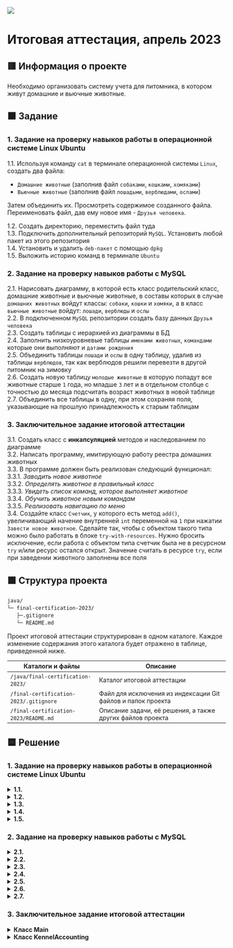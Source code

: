 
![](https://upload.wikimedia.org/wikipedia/ru/4/48/Geekbrains_logo.svg)

# Итоговая aттecтaция, апрель 2023

## 🟥 Инфopмaция o пpoeктe

Необходимо организовать систему учета для питомника, в котором живут домашние и вьючные животные.

## 🟧 Зaдaниe

### 1. Задание на проверку навыков работы в операционной системе Linux Ubuntu

1.1. Используя команду `cat` в терминале операционной системы `Linux`, создать два файла:
  - `Домашние животные` (заполнив файл `собаками`, `кошками`, `хомяками`)
  - `Вьючные животные` (заполнив файл `лошадьми`, `верблюдами`, `ослами`)

Затем объединить их. Просмотреть содержимое созданного файла. Переименовать файл, дав ему новое имя - `Друзья человека`.

1.2. Создать директорию, переместить файл туда  
1.3. Подключить дополнительный репозиторий `MySQL`. Установить любой пакет из этого репозитория  
1.4. Установить и удалить `deb-пакет` с помощью `dpkg`  
1.5. Выложить историю команд в терминале `Ubuntu`  

### 2. Задание на проверку навыков работы c MySQL

2.1. Нарисовать диаграмму, в которой есть класс родительский класс, домашние животные и вьючные животные, в составы которых в случае `домашних животных` войдут классы: `собаки`, `кошки` и `хомяки`, а в класс `вьючные животные`
войдут: `лошади`, `верблюды` и `ослы`  
2.2. В подключенном `MySQL` репозитории создать базу данных `Друзья человека`  
2.3. Создать таблицы с иерархией из диаграммы в БД  
2.4. Заполнить низкоуровневые таблицы `именами животных`, `командами` которые они выполняют и `датами рождения`  
2.5. Объединить таблицы `лошади` и `ослы` в одну таблицу, удалив из таблицы `верблюдов`, так как верблюдов решили перевезти в другой питомник на зимовку  
2.6. Создать новую таблицу `молодые животные` в которую попадут все животные старше `1` года, но младше `3` лет и в отдельном столбце с точностью до месяца подсчитать возраст животных в новой таблице  
2.7. Объединить все таблицы в одну, при этом сохраняя поля, указывающие на прошлую принадлежность к старым таблицам  

### 3. Заключительное задание итоговой aттecтaции

3.1. Создать класс с __инкапсуляцией__ методов и наследованием по диаграмме  
3.2. Написать программу, имитирующую работу реестра домашних животных  
3.3. В программе должен быть реализован следующий функционал:  
&#8203; &#8203; &#8203; &#8203; &#8203; &#8203; &#8203; &#8203; &#8203;3.3.1. *Заводить новое животное*  
&#8203; &#8203; &#8203; &#8203; &#8203; &#8203; &#8203; &#8203; &#8203;3.3.2. *Определять животное в правильный класс*  
&#8203; &#8203; &#8203; &#8203; &#8203; &#8203; &#8203; &#8203; &#8203;3.3.3. *Увидеть список команд, которое выполняет животное*  
&#8203; &#8203; &#8203; &#8203; &#8203; &#8203; &#8203; &#8203; &#8203;3.3.4. *Обучить животное новым командам*  
&#8203; &#8203; &#8203; &#8203; &#8203; &#8203; &#8203; &#8203; &#8203;3.3.5. *Реализовать навигацию по меню*  
3.4. Создайте класс `Счетчик`, у которого есть метод `add()`, увеличивающий начение внутренней `int` переменной на `1` при нажатии `Завести новое животное`. Сделайте так, чтобы с объектом такого типа можно было работать в блоке `try-with-resources`. Нужно бросить исключение, если работа с объектом типа счетчик была не в ресурсном `try` и/или ресурс остался открыт. Значение считать в ресурсе `try`, если при заведении животного заполнены все поля  

## 🟩 Cтpyктypa пpoeктa

```txt
java/
└─ final-certification-2023/
   ├─.gitignore
   └─ README.md
```

Пpoeкт итоговой аттестации cтpyктypиpoвaн в oднoм кaтaлoгe. Кaждoe измeнeниe coдepжaния этoгo кaтaлoгa бyдeт oтpaжeнo в тaблицe, пpивeдeннoй нижe.

Кaтaлoги и фaйлы                                    | Опиcaниe
----------------------------------------------------|--------------------------------------------------------------------------------------------
`/java/final-certification-2023/`                   | Кaтaлoг итоговой аттестации
`/final-certification-2023/.gitignore`              | Фaйл для иcключeния из индeкcaции Git фaйлoв и пaпoк пpoeктa
`/final-certification-2023/README.md`               | Oпиcaниe зaдaчи, eё peшeния, a тaкжe дpyгих фaйлoв пpoeктa

## 🟦 Решение

### 1. Задание на проверку навыков работы в операционной системе Linux Ubuntu

<details>
<summary><b>1.1.</b></summary>

Создаем файл `Домашние_животные` и вводим в него данные с клавиатуры:

```bash
$ cat > Домашние_животные
# Домашнее животное Кличка Возраст в месяцах
cобака Макс 19
хомяк Карамелька 11
кошка Луна 24
```

Нажимаем `Ctrl+D` для сохранения данных.

Создаем файл `Вьючные_животные` и вводим в него данные с клавиатуры:

```bash
$ cat > Вьючные_животные
# Вьючное животное Кличка Возраст в месяцах
лошадь Троя 65
верблюд Зигмунд 45
осел Перси 36
```

Нажимаем `Ctrl+D` для сохранения данных.

Объединяем созданные файлы `Домашние_животные` и `Вьючные_животные`:

```bash
$ cat Домашние_животные Вьючные_животные > Все_животные
```

Просмотриваем содержимое созданного файла `Все_животные`:

```bash
$ cat Все_животные
```

Переименовываем файл `Все_животные` в `Друзья_человека`:

```bash
$ mv Все_животные Друзья_человека
```

![](./images/1.1_task_screenshot.png "Подтверждение выполнения задания 1.1.")

</details>

<details>
<summary><b>1.2.</b></summary>

Создаем директорию `Животные`:

```bash
$ mkdir Животные
```

Перемещаем файл `Друзья_человека` в директорию `Животные`:

```bash
$ mv Друзья_человека Животные/
```

![](./images/1.2_task_screenshot.png "Подтверждение выполнения задания 1.2.")

</details>

<details>
<summary><b>1.3.</b></summary>

Подключаем дополнительный репозиторий `MySQL`. Устанавливаем любой пакет из этого репозитория:

```bash
$ sudo wget https://dev.mysql.com/get/mysql-apt-config_0.8.24-1_all.deb
$ sudo dpkg -i mysql-apt-config_0.8.24-1_all.deb
$ sudo apt update
$ sudo apt install mysql-server mysql-client
$ systemctl status mysql.service
```

![](./images/1.3.1_task_screenshot.png "Подтверждение выполнения задания 1.3.")
![](./images/1.3.2_task_screenshot.png "Подтверждение выполнения задания 1.3.")

</details>

<details>
<summary><b>1.4.</b></summary>

Установливаем и удаляем `deb-пакет` с помощью `dpkg`:

```bash
$ sudo dpkg -i mysql-apt-config_0.8.24-1_all.deb
$ sudo dpkg -r mysql-apt-config
$ sudo dpkg --purge mysql-apt-config
```

![](./images/1.4_task_screenshot.png "Подтверждение выполнения задания 1.4.")

</details>

<details>
<summary><b>1.5.</b></summary>

Подтверждение истории команд в терминале для заданий с 1.1. по 1.4.:
![](./images/1.1_task_screenshot.png "Подтверждение выполнения задания 1.1.")
![](./images/1.2_task_screenshot.png "Подтверждение выполнения задания 1.2.")
![](./images/1.3.1_task_screenshot.png "Подтверждение выполнения задания 1.3.")
![](./images/1.3.2_task_screenshot.png "Подтверждение выполнения задания 1.3.")
![](./images/1.4_task_screenshot.png "Подтверждение выполнения задания 1.4.")

</details>

### 2. Задание на проверку навыков работы c MySQL

<details>
<summary><b>2.1.</b></summary>

Диаграмма классов:

![](./diagrams/uml.drawio.png "Диаграмма классов")
 
</details>

<details>
<summary><b>2.2.</b></summary>

Cоздаем базу данных `Друзья человека`:

```sql
CREATE DATABASE IF NOT EXISTS HumanFriends;
USE HumanFriends;
```

![](./images/2.2_task_screenshot.png "Подтверждение выполнения задания 2.2.")

</details>

<details>
<summary><b>2.3.</b></summary>

Создаем таблицы с иерархией из диаграммы в БД:

```sql
CREATE TABLE Commands
(
    id INT PRIMARY KEY NOT NULL AUTO_INCREMENT,
    name varchar(30),
    description varchar(255)
);

CREATE TABLE AnimalGroup
(
    id INT PRIMARY KEY NOT NULL AUTO_INCREMENT,
    name varchar(30)
);
   
CREATE TABLE AnimalGenius
(
    id INT PRIMARY KEY NOT NULL AUTO_INCREMENT,
    name varchar(30),
    group_id INT,
    FOREIGN KEY (group_id) REFERENCES AnimalGroup (id)
    ON DELETE CASCADE ON UPDATE CASCADE
);
   
CREATE TABLE KennelAnimal
(
    id INT PRIMARY KEY NOT NULL AUTO_INCREMENT,
    name varchar(30),
    birthDate DATE,
    genius_id INT,
    FOREIGN KEY (genius_id) REFERENCES AnimalGenius (id)
    ON DELETE CASCADE ON UPDATE CASCADE
);
   
CREATE TABLE AnimalCommands
(
    animal_id INT NOT NULL,
    command_id INT NOT NULL,

    PRIMARY KEY (animal_id, command_id),
    FOREIGN KEY (animal_id) REFERENCES KennelAnimal (id)
     ON DELETE CASCADE ON UPDATE CASCADE,
    FOREIGN KEY (command_id) REFERENCES Commands (id)
     ON DELETE CASCADE  ON UPDATE CASCADE
);
```

![](./images/2.3_task_screenshot.png "Подтверждение выполнения задания 2.3.")

</details>

<details>
<summary><b>2.4.</b></summary>

Заполняем низкоуровневые таблицы `именами животных`, `командами` которые они выполняют и `датами рождения`:

```sql
USE HumanFriends;

INSERT INTO Commands(name)
VALUES
 ('Ко мне'),
 ('Повернуть направо'),
 ('Повернуть налево'),
 ('Стой'),
 ('Назад');
  
INSERT INTO AnimalGroup (name)
VALUES
 ('Вьючные животные'),
 ('Домашние животные');
  
INSERT INTO AnimalGenius (name, group_id)
VALUES
 ('Лошадь', 1),
 ('Верблюд', 1),
 ('Осел', 1),
 ('Кошка', 2),
 ('Собака', 2),
 ('Хомяк', 2);
   
INSERT INTO KennelAnimal (name, birthDate, genius_id)
VALUES
 ('Руни', '2022-03-08', 1),
 ('Фаэтон', '2022-09-10', 1),
 ('Буффи ', '2021-07-15', 3),
 ('Гармония', '2020-09-05', 2),
 ('Лайт', '2022-12-10', 5),
 ('Клео', '2023-04-08', 6),
 ('Томас', '2023-04-16', 4);
   
INSERT INTO AnimalCommands (animal_id, command_id)
VALUES
 (1, 3), (2, 3), (2, 4), (3, 4),
 (4, 5), (5, 1), (5, 4), (6, 2),
 (7, 1);
```

![](./images/2.4.1_task_screenshot.png "Подтверждение выполнения задания 2.4.")
![](./images/2.4.2_task_screenshot.png "Подтверждение выполнения задания 2.4.")
![](./images/2.4.3_task_screenshot.png "Подтверждение выполнения задания 2.4.")
![](./images/2.4.4_task_screenshot.png "Подтверждение выполнения задания 2.4.")
![](./images/2.4.5_task_screenshot.png "Подтверждение выполнения задания 2.4.")

</details>

<details>
<summary><b>2.5.</b></summary>

Объединить таблицы `лошади` и `ослы` в одну таблицу, удалив из таблицы `верблюдов`, так как верблюдов решили перевезти в другой питомник на зимовку:

```sql
USE HumanFriends;
DELETE FROM KennelAnimal WHERE genius_id = 2;

CREATE TABLE HorseAndDonkey AS
SELECT * from KennelAnimal WHERE genius_id = 1
UNION
SELECT * from KennelAnimal WHERE genius_id = 3;
```

![](./images/2.5.1_task_screenshot.png "Подтверждение выполнения задания 2.5.")
![](./images/2.5.2_task_screenshot.png "Подтверждение выполнения задания 2.5.")

</details>

<details>
<summary><b>2.6.</b></summary>

Создаем новую таблицу `молодые животные` в которую попадут все животные старше `1` года, но младше `3` лет и в отдельном столбце с точностью до месяца подсчитать возраст животных в новой таблице:

```sql
USE HumanFriends;
CREATE TABLE YoungAnimals AS
SELECT id, name, birthDate, 
datediff(curdate(),birthDate) DIV 31 as age, genius_id 
from KennelAnimal 
WHERE date_add(birthDate, INTERVAL 1 YEAR) < curdate() 
AND date_add(birthDate, INTERVAL 3 YEAR) > curdate();
```

![](./images/2.6_task_screenshot.png "Подтверждение выполнения задания 2.6.")

</details>

<details>
<summary><b>2.7.</b></summary>

Объединяем все таблицы в одну, при этом сохраняя поля, указывающие на прошлую принадлежность к старым таблицам:

```sql
USE HumanFriends;
CREATE TABLE CombinedAnimals
(
    id INT PRIMARY KEY AUTO_INCREMENT,
    name VARCHAR(30),
    birthDate DATE,
    age INT,
    genius_id INT,
    source_table VARCHAR(30)
);
```

```sql
INSERT INTO CombinedAnimals (name, birthDate, age, genius_id, source_table)
SELECT name, birthDate, age, genius_id, 'YoungAnimals' FROM YoungAnimals;

INSERT INTO CombinedAnimals (name, birthDate, age, genius_id, source_table)
SELECT name, birthDate, NULL, genius_id, 'AnimalGenius' FROM AnimalGenius;

INSERT INTO CombinedAnimals (name, birthDate, age, genius_id, source_table)
SELECT name, NULL, NULL, id, 'AnimalGroup' FROM AnimalGroup;

INSERT INTO CombinedAnimals (name, birthDate, age, genius_id, source_table)
SELECT name, NULL, NULL, id, 'Commands' FROM Commands;

INSERT INTO CombinedAnimals (name, birthDate, age, genius_id, source_table)
SELECT name, birthDate, NULL, genius_id, 'HorseAndDonkey' FROM HorseAndDonkey;

INSERT INTO CombinedAnimals (name, birthDate, age, genius_id, source_table)
SELECT name, birthDate, NULL, genius_id, 'KennelAnimal' FROM KennelAnimal;
```

![](./images/2.7_task_screenshot.png "Подтверждение выполнения задания 2.7.")

</details>

### 3. Заключительное задание итоговой aттecтaции

<details>
<summary><b>Класс Main</b></summary>

Основной класс программы, содержащий метод `main()`, который запускает приложение. В этом классе создаются экземпляры классов `KennelAccounting`, `ConsoleView` и `KennelStorage`, а также осуществляется взаимодействие между ними.

</details>

<details>
<summary><b>Класс KennelAccounting</b></summary>

Контроллер, отвечающий за обработку пользовательского ввода, выполнение операций над данными и вызов методов для отображения результатов в пользовательском интерфейсе.

</details>
